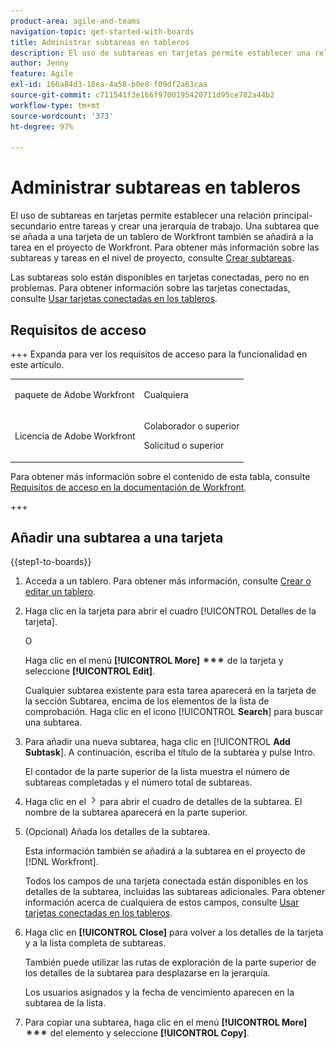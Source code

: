 ```yaml
---
product-area: agile-and-teams
navigation-topic: get-started-with-boards
title: Administrar subtareas en tableros
description: El uso de subtareas en tarjetas permite establecer una relación principal-secundario entre tareas y crear una jerarquía de trabajo.
author: Jenny
feature: Agile
exl-id: 166a84d3-18ea-4a58-b0e8-f09df2a63caa
source-git-commit: c711541f3e166f9700195420711d95ce782a44b2
workflow-type: tm+mt
source-wordcount: '373'
ht-degree: 97%

---
```


# Administrar subtareas en tableros

El uso de subtareas en tarjetas permite establecer una relación principal-secundario entre tareas y crear una jerarquía de trabajo. Una subtarea que se añada a una tarjeta de un tablero de Workfront también se añadirá a la tarea en el proyecto de Workfront. Para obtener más información sobre las subtareas y tareas en el nivel de proyecto, consulte [Crear subtareas](/help/quicksilver/manage-work/tasks/create-tasks/create-subtasks.md).

Las subtareas solo están disponibles en tarjetas conectadas, pero no en problemas. Para obtener información sobre las tarjetas conectadas, consulte [Usar tarjetas conectadas en los tableros](/help/quicksilver/agile/get-started-with-boards/connected-cards.md).

## Requisitos de acceso

+++ Expanda para ver los requisitos de acceso para la funcionalidad en este artículo.

<table style="table-layout:auto"> 
 <col> 
 <col> 
 <tbody> 
  <tr> 
   <td role="rowheader">paquete de Adobe Workfront</td> 
   <td> <p>Cualquiera</p> </td> 
  </tr> 
  <tr> 
   <td role="rowheader">Licencia de Adobe Workfront</td> 
   <td> 
   <p>Colaborador o superior</p> 
   <p>Solicitud o superior</p>
   </td> 
  </tr>  
 </tbody> 
</table>

Para obtener más información sobre el contenido de esta tabla, consulte [Requisitos de acceso en la documentación de Workfront](/help/quicksilver/administration-and-setup/add-users/access-levels-and-object-permissions/access-level-requirements-in-documentation.md).

+++

## Añadir una subtarea a una tarjeta

{{step1-to-boards}}

1. Acceda a un tablero. Para obtener más información, consulte [Crear o editar un tablero](../../agile/get-started-with-boards/create-edit-board.md).
1. Haga clic en la tarjeta para abrir el cuadro [!UICONTROL Detalles de la tarjeta].

   O

   Haga clic en el menú **[!UICONTROL More]** ![More menu](assets/more-icon-spectrum.png) de la tarjeta y seleccione **[!UICONTROL Edit]**.

   Cualquier subtarea existente para esta tarea aparecerá en la tarjeta de la sección Subtarea, encima de los elementos de la lista de comprobación. Haga clic en el icono [!UICONTROL **Search**] para buscar una subtarea.

1. Para añadir una nueva subtarea, haga clic en [!UICONTROL **Add Subtask**]. A continuación, escriba el título de la subtarea y pulse Intro.

   El contador de la parte superior de la lista muestra el número de subtareas completadas y el número total de subtareas.

1. Haga clic en el ![Details icon](assets/checklist-chevron.png) para abrir el cuadro de detalles de la subtarea. El nombre de la subtarea aparecerá en la parte superior.
1. (Opcional) Añada los detalles de la subtarea.

   Esta información también se añadirá a la subtarea en el proyecto de [!DNL Workfront].

   Todos los campos de una tarjeta conectada están disponibles en los detalles de la subtarea, incluidas las subtareas adicionales. Para obtener información acerca de cualquiera de estos campos, consulte [Usar tarjetas conectadas en los tableros](/help/quicksilver/agile/get-started-with-boards/connected-cards.md).

1. Haga clic en **[!UICONTROL Close]** para volver a los detalles de la tarjeta y a la lista completa de subtareas.

   También puede utilizar las rutas de exploración de la parte superior de los detalles de la subtarea para desplazarse en la jerarquía.

   Los usuarios asignados y la fecha de vencimiento aparecen en la subtarea de la lista.

1. Para copiar una subtarea, haga clic en el menú **[!UICONTROL More]** ![More menu](assets/more-icon-spectrum.png) del elemento y seleccione **[!UICONTROL Copy]**.
